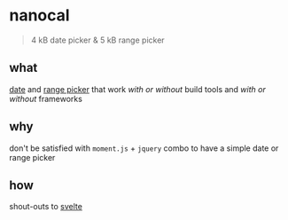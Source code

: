 # nanocal

> 4 kB date picker & 5 kB range picker

## what

[date](nanocal/README.md) and [range picker](ranger/README.md) that work *with or without* build tools and *with or without* frameworks

## why

don't be satisfied with `moment.js` + `jquery` combo to have a simple date or range picker

## how

shout-outs to [svelte](https://svelte.technology/)

